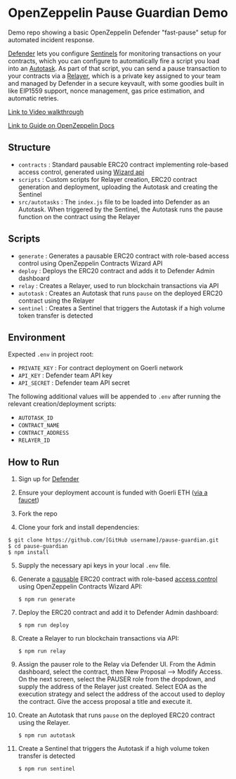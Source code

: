 # OpenZeppelin Pause Guardian Demo

Demo repo showing a basic OpenZeppelin Defender "fast-pause" setup for automated incident response.

[Defender](https://defender.openzeppelin.com) lets you configure [Sentinels](https://docs.openzeppelin.com/defender/sentinel) for monitoring transactions on your contracts, which you can configure to automatically fire a script you load into an [Autotask](https://docs.openzeppelin.com/defender/autotasks). As part of that script, you can send a pause transaction to your contracts via a [Relayer](https://docs.openzeppelin.com/defender/relay), which is a private key assigned to your team and managed by Defender in a secure keyvault, with some goodies built in like EIP1559 support, nonce management, gas price estimation, and automatic retries.

[Link to Video walkthrough](https://youtu.be/11erJye56jQ)

[Link to Guide on OpenZeppelin Docs](https://docs.openzeppelin.com/defender/guide-pauseguardian)

## Structure

- `contracts` : Standard pausable ERC20 contract implementing role-based access control, generated using [Wizard api](https://www.npmjs.com/package/@openzeppelin/wizard)
- `scripts` : Custom scripts for Relayer creation, ERC20 contract generation and deployment, uploading the Autotask and creating the Sentinel
- `src/autotasks` : The `index.js` file to be loaded into Defender as an Autotask. When triggered by the Sentinel, the Autotask runs the pause function on the contract using the Relayer

## Scripts

- `generate` : Generates a pausable ERC20 contract with role-based access control using OpenZeppelin Contracts Wizard API
- `deploy` : Deploys the ERC20 contract and adds it to Defender Admin dashboard
- `relay` : Creates a Relayer, used to run blockchain transactions via API
- `autotask` : Creates an Autotask that runs `pause` on the deployed ERC20 contract using the Relayer
- `sentinel` : Creates a Sentinel that triggers the Autotask if a high volume token transfer is detected

## Environment

Expected `.env` in project root:

- `PRIVATE_KEY` : For contract deployment on Goerli network
- `API_KEY` : Defender team API key
- `API_SECRET` : Defender team API secret

The following additional values will be appended to `.env` after running the relevant creation/deployment scripts:

- `AUTOTASK_ID`
- `CONTRACT_NAME`
- `CONTRACT_ADDRESS`
- `RELAYER_ID`

## How to Run

1. Sign up for [Defender](https://defender.openzeppelin.com)

2. Ensure your deployment account is funded with Goerli ETH ([via a faucet](https://forum.openzeppelin.com/t/goerli-testnet-faucets/26710))

3. Fork the repo

4. Clone your fork and install dependencies:

```
$ git clone https://github.com/[GitHub username]/pause-guardian.git
$ cd pause-guardian
$ npm install
```

5. Supply the necessary api keys in your local `.env` file.

6. Generate a [pausable](https://docs.openzeppelin.com/contracts/3.x/api/utils#Pausable) ERC20 contract with role-based [access control](https://docs.openzeppelin.com/contracts/3.x/access-control#role-based-access-control) using OpenZeppelin Contracts Wizard API:

    `$ npm run generate`

7. Deploy the ERC20 contract and add it to Defender Admin dashboard:

    `$ npm run deploy`

8. Create a Relayer to run blockchain transactions via API:

    `$ npm run relay`

9. Assign the pauser role to the Relay via Defender UI. From the Admin dashboard, select the contract, then New Proposal --> Modify Access. On the next screen, select the PAUSER role from the dropdown, and supply the address of the Relayer just created. Select EOA as the execution strategy and select the address of the accout used to deploy the contract. Give the access proposal a title and execute it.

10. Create an Autotask that runs `pause` on the deployed ERC20 contract using the Relayer.

    `$ npm run autotask`

11. Create a Sentinel that triggers the Autotask if a high volume token transfer is detected

    `$ npm run sentinel`
